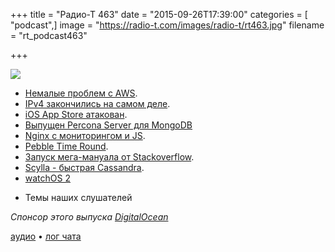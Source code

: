 +++
title = "Радио-Т 463"
date = "2015-09-26T17:39:00"
categories = [ "podcast",]
image = "https://radio-t.com/images/radio-t/rt463.jpg"
filename = "rt_podcast463"

+++

![](https://radio-t.com/images/radio-t/rt463.jpg)

* [Немалые проблем с AWS](http://searchaws.techtarget.com/news/4500253914/Cascading-AWS-outage-stokes-cloud-fears).
* [IPv4 закончились на самом деле](http://arstechnica.com/business/2015/09/north-america-is-out-of-ipv4-addresses-for-really-real-this-time/).
* [iOS App Store атакован](http://www.theglobeandmail.com/report-on-business/international-business/us-business/apples-ios-app-store-suffers-first-major-at).
* [Выпущен Percona Server для MongoDB](http://www.opennet.ru/opennews/art.shtml?num=43008)
* [Nginx с мониторингом и JS](http://www.infoworld.com/article/2986138/web-applications/nginx-web-server-goes-dynamic-adds-monitoring.html).
* [Pebble Time Round](https://pebble.com).
* [Запуск мега-мануала от Stackoverflow](http://habrahabr.ru/post/266731/).
* [Scylla - быстрая Cassandra](http://www.zdnet.com/article/kvm-creators-open-source-fast-cassandra-drop-in-replacement-scylla/).
* [watchOS 2](http://thenextweb.com/insider/2015/09/21/watchos-2-review-apple-watchs-true-killer-feature-is-its-operating-system/)
- Темы наших слушателей

_Спонсор этого выпуска [DigitalOcean](https://www.digitalocean.com)_

[аудио](http://cdn.radio-t.com/rt_podcast463.mp3) • [лог чата](http://chat.radio-t.com/logs/radio-t-463.html)
<audio src="http://cdn.radio-t.com/rt_podcast463.mp3" preload="none"></audio>
